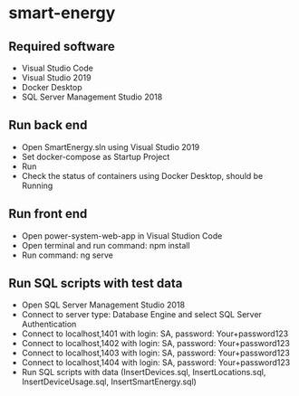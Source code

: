 # smart-energy

## Required software

- Visual Studio Code
- Visual Studio 2019
- Docker Desktop
- SQL Server Management Studio 2018


## Run back end

- Open SmartEnergy.sln using Visual Studio 2019
- Set docker-compose as Startup Project 
- Run
- Check the status of containers using Docker Desktop, should be Running


## Run front end

- Open power-system-web-app in Visual Studion Code
- Open terminal and run command: npm install
- Run command: ng serve


## Run SQL scripts with test data

- Open SQL Server Management Studio 2018
- Connect to server type: Database Engine and select SQL Server Authentication
- Connect to localhost,1401 with login: SA, password: Your+password123
- Connect to localhost,1402 with login: SA, password: Your+password123
- Connect to localhost,1403 with login: SA, password: Your+password123
- Connect to localhost,1404 with login: SA, password: Your+password123
- Run SQL scripts with data (InsertDevices.sql, InsertLocations.sql, InsertDeviceUsage.sql, InsertSmartEnergy.sql)


 
